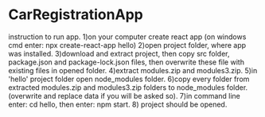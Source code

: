 # CarRegistrationApp
instruction to run app.
1)on your computer create react app (on windows cmd enter: npx create-react-app hello)
2)open project folder, where app was installed.
3)download and extract project, then copy src folder, package.json and package-lock.json files, then overwrite these file with existing files in opened folder.
4)extract modules.zip and modules3.zip.
5)in 'hello' project folder open node_modules folder.
6)copy every folder from extracted modules.zip and modules3.zip folders to node_modules folder. (overwrite and replace data if you will be asked so).
7)in command line enter: cd hello, then enter: npm start.
8) project should be opened.

